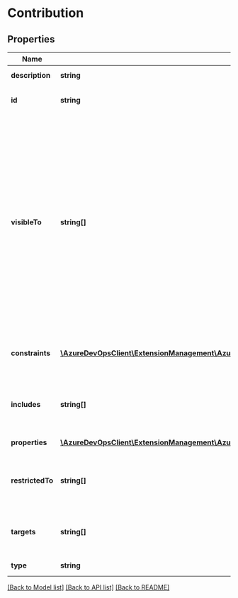 # Contribution

## Properties
Name | Type | Description | Notes
------------ | ------------- | ------------- | -------------
**description** | **string** | Description of the contribution/type | [optional] 
**id** | **string** | Fully qualified identifier of the contribution/type | [optional] 
**visibleTo** | **string[]** | VisibleTo can be used to restrict whom can reference a given contribution/type. This value should be a list of publishers or extensions access is restricted too.  Examples: \&quot;ms\&quot; - Means only the \&quot;ms\&quot; publisher can reference this. \&quot;ms.vss-web\&quot; - Means only the \&quot;vss-web\&quot; extension from the \&quot;ms\&quot; publisher can reference this. | [optional] 
**constraints** | [**\AzureDevOpsClient\ExtensionManagement\AzureDevOpsClient\ExtensionManagement\Model\ContributionConstraint[]**](ContributionConstraint.md) | List of constraints (filters) that should be applied to the availability of this contribution | [optional] 
**includes** | **string[]** | Includes is a set of contributions that should have this contribution included in their targets list. | [optional] 
**properties** | [**\AzureDevOpsClient\ExtensionManagement\AzureDevOpsClient\ExtensionManagement\Model\JObject**](JObject.md) | Properties/attributes of this contribution | [optional] 
**restrictedTo** | **string[]** | List of demanded claims in order for the user to see this contribution (like anonymous, public, member...). | [optional] 
**targets** | **string[]** | The ids of the contribution(s) that this contribution targets. (parent contributions) | [optional] 
**type** | **string** | Id of the Contribution Type | [optional] 

[[Back to Model list]](../README.md#documentation-for-models) [[Back to API list]](../README.md#documentation-for-api-endpoints) [[Back to README]](../README.md)


